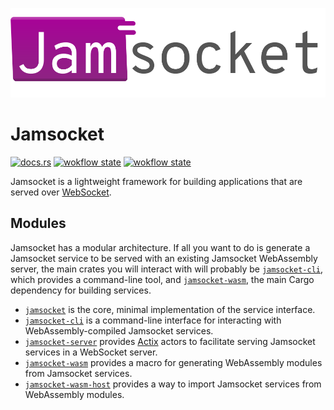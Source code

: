 ![Jamsocket Logo](jamsocket_logo.svg)

# Jamsocket

[![docs.rs](https://img.shields.io/badge/docs-latest-orange)](https://jamsocket.github.io/jamsocket/jamsocket/index.html)
[![wokflow state](https://github.com/jamsocket/jamsocket/workflows/test/badge.svg)](https://github.com/jamsocket/jamsocket/actions/workflows/test.yml)
[![wokflow state](https://github.com/jamsocket/jamsocket/workflows/docs/badge.svg)](https://github.com/jamsocket/jamsocket/actions/workflows/docs.yml)

Jamsocket is a lightweight framework for building applications that are served over
[WebSocket](https://developer.mozilla.org/en-US/docs/Web/API/WebSockets_API).

## Modules

Jamsocket has a modular architecture. If all you want to do is generate a Jamsocket service to
be served with an existing Jamsocket WebAssembly server, the main crates you will interact with
will probably be [`jamsocket-cli`](/jamsocket-cli), which provides a command-line tool, and
[`jamsocket-wasm`](/jamsocket-wasm), the main Cargo dependency for building services.

- [`jamsocket`](https://jamsocket.github.io/jamsocket/jamsocket/index.html) is the core, minimal implementation of the service interface.
- [`jamsocket-cli`](https://jamsocket.github.io/jamsocket/jamsocket_cli/index.html) is a command-line interface for interacting with WebAssembly-compiled Jamsocket services.
- [`jamsocket-server`](https://jamsocket.github.io/jamsocket/jamsocket_server/index.html) provides [Actix](https://actix.rs/) actors to facilitate serving Jamsocket services in a WebSocket server.
- [`jamsocket-wasm`](https://jamsocket.github.io/jamsocket/jamsocket_wasm/index.html) provides a macro for generating WebAssembly modules from Jamsocket services.
- [`jamsocket-wasm-host`](https://jamsocket.github.io/jamsocket/jamsocket_wasm_host/index.html) provides a way to import Jamsocket services from WebAssembly modules.
